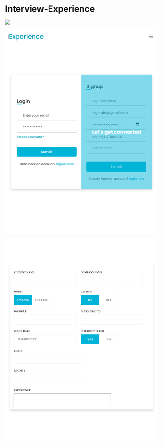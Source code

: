 # Interview-Experience

![](public/img/home.png=300*600)

![](public/img/auth.png)

![](public/img/addExperience.png)
